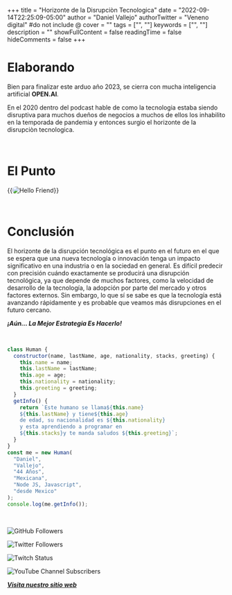 +++
title = "Horizonte de la Disrupciòn Tecnologica"
date = "2022-09-14T22:25:09-05:00"
author = "Daniel Vallejo"
authorTwitter = "Veneno digital" #do not include @
cover = ""
tags = ["", ""]
keywords = ["", ""]
description = ""
showFullContent = false
readingTime = false
hideComments = false
+++

# Elaborando

Bien para finalizar este arduo año 2023, se cierra con mucha inteligencia artificial **OPEN.AI**.

En el 2020 dentro del podcast hable de como la tecnologia estaba siendo disruptiva para muchos dueños de negocios a muchos de ellos los inhabilito en la temporada de pandemia y entonces surgio el horizonte de la disrupciòn tecnologica.

<br>

# El Punto

{{<image src="../../public/img/tech.jpg" alt="Hello Friend" position="left" style="border-radius: 8px;" >}}

<br/>

# Conclusión

El horizonte de la disrupción tecnológica es el punto en el futuro en el que se espera que una nueva tecnología o innovación tenga un impacto significativo en una industria o en la sociedad en general. Es difícil predecir con precisión cuándo exactamente se producirá una disrupción tecnológica, ya que depende de muchos factores, como la velocidad de desarrollo de la tecnología, la adopción por parte del mercado y otros factores externos. Sin embargo, lo que sí se sabe es que la tecnología está avanzando rápidamente y es probable que veamos más disrupciones en el futuro cercano.

**_¡Aún... La Mejor Estrategia Es Hacerlo!_**

<br/>

```js
class Human {
  constructor(name, lastName, age, nationality, stacks, greeting) {
    this.name = name;
    this.lastName = lastName;
    this.age = age;
    this.nationality = nationality;
    this.greeting = greeting;
  }
  getInfo() {
    return `Este humano se llama${this.name}
    ${this.lastName} y tiene${this.age}
    de edad, su nacionalidad es ${this.nationality}
    y esta aprendiendo a programar en 
    ${this.stacks}y te manda saludos ${this.greeting}`;
  }
}
const me = new Human(
  "Daniel",
  "Vallejo",
  "44 Años",
  "Mexicana",
  "Node JS, Javascript",
  "desde Mexico"
);
console.log(me.getInfo());
```

<br/>

![GitHub Followers](https://img.shields.io/github/followers/DanyVeneno?style=social)

![Twitter Followers](https://img.shields.io/twitter/follow/venenodigital?style=social)

![Twitch Status](https://img.shields.io/twitch/status/yehiibhii?style=social)

![YouTube Channel Subscribers](https://img.shields.io/youtube/channel/subscribers/UC8UhdMAKJX56O2PY8kzBIlw?style=social)

[**_Visita nuestro sitio web_**](https://juanitovenenoestudio.azurewebsites.net/)
